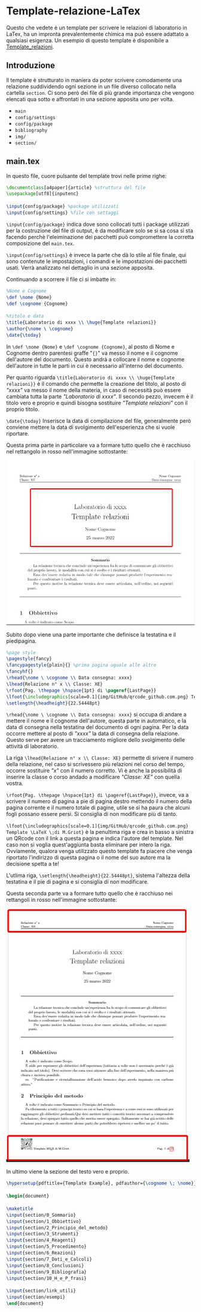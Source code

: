 # Template-relazione-LaTex

Questo che vedete è un template per scrivere le relazioni di laboratorio in LaTex, ha un impronta prevalentemente chimica ma può essere adattato a qualsiasi esigenza.
Un esempio di questo template è disponibile a [Template_relazioni](https://github.com/MGriot/Template-relazione-LaTex/blob/master/.out/main.pdf).

## Introduzione
Il template è strutturato in maniera da poter scrivere comodamente una relazione suddividendo ogni sezione in un file diverso collocato nella cartella `section`.
Ci sono però dei file di più grande importanza che vengono elencati qua sotto e affrontati in una sezione apposita uno per volta.
* `main`
* `config/settings`
* `config/package`
* `bibliography`
* `img/`
* `section/`

## main.tex
In questo file, cuore pulsante del template trovi nelle prime righe:
```LaTex
\documentclass[a4paper]{article} %struttura del file
\usepackage[utf8]{inputenc}

\input{config/package} %package utilizzati
\input{config/settings} %file con settaggi
```

`\input{config/package}` indica dove sono collocati tutti i package utilizzati per la costruzione del file di output, è da modificare solo se si sa cosa si sta facendo perchè l'eleiminazione dei pacchetti può compromettere la corretta composizione del `main.tex`.

`\input{config/settings}` è invece la parte che dà lo stile al file finale, qui sono contenute le impostazioni, i comandi e le impostazioni dei pacchetti usati. Verrà analizzato nel dettaglio in una sezione apposita.

Continuando a scorrere il file ci si imbatte in:

```LaTex
%Nome e Cognome 
\def \nome {Nome}
\def \cognome {Cognome}

%titolo e data
\title{Laboratorio di xxxx \\ \huge{Template relazioni}}
\author{\nome \ \cognome}
\date{\today}
```
In `\def \nome {Nome}` e `\def \cognome {Cognome}`, al posto di Nome  e Cognome dentro parentesi graffe "`{}`" va messo il nome e il cognome dell'autore del documento. Questo andrà a collocare il nome e cognome dell'autore in tutte le parti in cui è necessario all'interno del documento.

Per quanto riguarda `\title{Laboratorio di xxxx \\ \huge{Template relazioni}}` è il comando che permette la creazione del titolo, al posto di _"xxxx"_ va messo il nome della materia, in caso di necessità può essere cambiata tutta la parte _"Laboratorio di xxxx"_. Il secondo pezzo, invecem è il titolo vero e proprio e quindi bisogna sostituire _"Template relazioni"_ con il proprio titolo. 

`\date{\today}` Inserisce la data di compilazione del file, generalmente però conviene mettere la data di svolgimento dell'esperienza che si vuole riportare.

Questa prima parte in particolare va a formare tutto quello che è racchiuso nel rettangolo in rosso nell'immagine sottostante:

![Titolo](img/GitHub/titolo.png)


Subito dopo viene una parte importante che definisce la testatina e il piedipagina.
```LaTex
%page style
\pagestyle{fancy}
\fancypagestyle{plain}{} %prima pagina uguale alle altre
\fancyhf{}
\rhead{\nome \ \cognome \\ Data consegna: xxxx}
\lhead{Relazione n° x \\ Classe: XE}
\rfoot{Pag. \thepage \hspace{1pt} di \pageref{LastPage}}
\lfoot{\includegraphics[scale=0.1]{img/GitHub/qrcode_github.com.png} Template \LaTeX \;di M.Griot}
\setlength{\headheight}{22.54448pt}
```

`\rhead{\nome \ \cognome \\ Data consegna: xxxx}` si occupa di andare a mettere il nome e il cognome dell'autore, questa parte in automatico, e la data di consegna nella testatina del documento di ogni pagina. Per la data occorre mettere al posto di _"xxxx"_ la data di consegna della relazione. Questo serve per avere un tracciamento migliore dello svolgimento delle attività di laboratorio.

La riga `\lhead{Relazione n° x \\ Classe: XE}` permette di srivere il numero della relazione, nel caso si scrivessero più relazioni nel corso del tempo, occorre sostituire _"x"_ con il numero corretto. Vi è anche la possibilità di inserire la classe o corso andado a modificare _"Classe: XE"_ con quella vostra.

`\rfoot{Pag. \thepage \hspace{1pt} di \pageref{LastPage}}`, invece, va a scrivere il numero di pagina a pie di pagina destro mettendo il numero della pagina corrente e il numero totale di pagine, utile se si ha paura che alcuni fogli possano essere persi. Si consiglia di non modificare più di tanto.

`\lfoot{\includegraphics[scale=0.1]{img/GitHub/qrcode_github.com.png} Template \LaTeX \;di M.Griot}` è la penultima riga e crea in basso a sinistra un QRcode con il link a questa pagina e indica l'autore del template. Nel caso non si voglia quest'aggiunta basta eliminare per intero la riga. Ovviamente, qualora venga utilizzato questo template fa piacere che venga riportato l'indirizzo di questa pagina o il nome del suo autore ma la decisione spetta a te!

L'utlima riga, `\setlength{\headheight}{22.54448pt}`, sistema l'altezza della testatina e il pie di pagina e si consiglia di non modificare.

Questa seconda parte va a formare tutto quello che è racchiuso nei rettangoli in rosso nell'immagine sottostante:

![Testatina](img/GitHub/testatina_e_piedipagina.png)

In ultimo viene la sezione del testo vero e proprio.
```LaTex
\hypersetup{pdftitle={Template Example}, pdfauthor={\cognome \; \nome}}

\begin{document}

\maketitle 
\input{section/0_Sommario} 
\input{section/1_Obbiettivo}
\input{section/2_Principio_del_metodo}
\input{section/3_Strumenti}
\input{section/4_Reagenti}
\input{section/5_Procedimento}
\input{section/6_Reazioni}
\input{section/7_Dati_e_Calcoli}
\input{section/8_Conclusioni}
\input{section/9_Bibliografia}
\input{section/10_H_e_P_frasi} 

\input{section/link_utili}
\input{section/esempi}
\end{document}
```